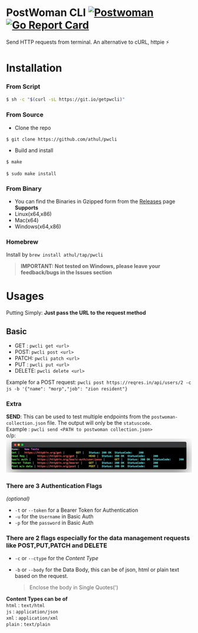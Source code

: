 # PostWoman CLI  [![Postwoman](https://img.shields.io/badge/Made_for-Postwoman-hex_color_code?logo=Postwoman)](https://postwoman.io) [![Go Report Card](https://goreportcard.com/badge/github.com/athul/pwcli)](https://goreportcard.com/report/github.com/athul/pwcli)

Send HTTP requests from terminal. An alternative to cURL, httpie ⚡️

# Installation

### From Script

```bash
$ sh -c "$(curl -sL https://git.io/getpwcli)"
```

### From Source

- Clone the repo

```
$ git clone https://github.com/athul/pwcli
```

- Build and install

```
$ make

$ sudo make install
```

### From Binary

- You can find the Binaries in Gzipped form from the [Releases](https://github.com/athul/pwcli/releases) page  
  **Supports**
- Linux(x64,x86)
- Mac(x64)
- Windows(x64,x86)

### Homebrew

Install by `brew install athul/tap/pwcli`

> **IMPORTANT: Not tested on Windows, please leave your feedback/bugs in the Issues section**

# Usages

Putting Simply: **Just pass the URL to the request method**
## Basic
- GET : `pwcli get <url> `
- POST: `pwcli post <url> `
- PATCH: `pwcli patch <url>`
- PUT : `pwcli put <url>`
- DELETE: `pwcli delete <url>`

Example for a POST request: 
`pwcli post https://reqres.in/api/users/2 -c js -b '{"name": "morp","job": "zion resident"}`

### Extra

**SEND**: This can be used to test multiple endpoints from the `postwoman-collection.json` file. The output will only be the `statuscode`.  
Example : `pwcli send <PATH to postwoman collection.json>`  
o/p:
![](/assets/send.png)


### There are 3 Authentication Flags
*(optional)*        
- `-t` or `--token` for a Bearer Token for Authentication
- `-u` for the `Username` in Basic Auth
- `-p` for the `password` in Basic Auth
### There are 2 flags especially for the data management requests like POST,PUT,PATCH and DELETE
- `-c` or `--ctype` for the *Content Type*

- `-b` or `--body` for the Data Body, this can be of json, html or plain text based on the request. 
  > Enclose the body in Single Quotes(\')

**Content Types can be of**         
`html` : `text/html`   
`js` : `application/json`   
`xml` : `application/xml`   
`plain` : `text/plain`  
